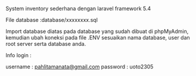 System inventory sederhana dengan laravel framework 5.4

File database :database/xxxxxxxx.sql

Import database diatas pada database yang sudah dibuat di phpMyAdmin, kemudian ubah koneksi pada file .ENV sesuaikan nama database, user dan root server serta database anda.

Info login :

username : pahlitamanata@gmail.com
password : uoto2305
